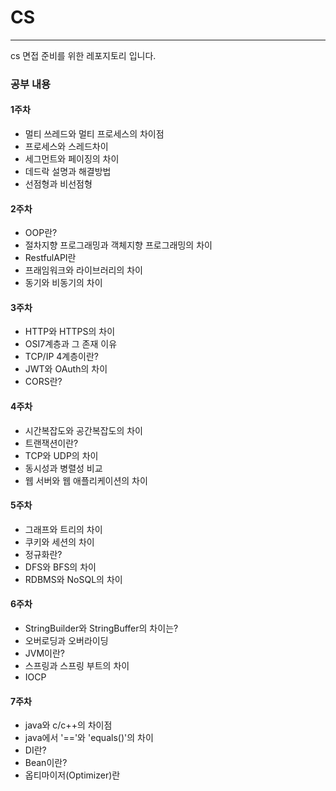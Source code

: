 # CS

---

cs 면접 준비를 위한 레포지토리 입니다.

### 공부 내용

#### 1주차

- 멀티 쓰레드와 멀티 프로세스의 차이점
- 프로세스와 스레드차이
- 세그먼트와 페이징의 차이
- 데드락 설명과 해결방법
- 선점형과 비선점형

#### 2주차

- OOP란?
- 절차지향 프로그래밍과 객체지향 프로그래밍의 차이
- RestfulAPI란
- 프래임워크와 라이브러리의 차이
- 동기와 비동기의 차이

#### 3주차

- HTTP와 HTTPS의 차이
- OSI7계층과 그 존재 이유
- TCP/IP 4계층이란?
- JWT와 OAuth의 차이
- CORS란?

#### 4주차

- 시간복잡도와 공간복잡도의 차이
- 트랜잭션이란?
- TCP와 UDP의 차이
- 동시성과 병렬성 비교
- 웹 서버와 웹 애플리케이션의 차이

#### 5주차

- 그래프와 트리의 차이
- 쿠키와 세션의 차이
- 정규화란?
- DFS와 BFS의 차이
- RDBMS와 NoSQL의 차이

#### 6주차

- StringBuilder와 StringBuffer의 차이는?
- 오버로딩과 오버라이딩
- JVM이란?
- 스프링과 스프링 부트의 차이
- IOCP

#### 7주차

- java와 c/c++의 차이점
- java에서 '=='와 'equals()'의 차이
- DI란?
- Bean이란?
- 옵티마이저(Optimizer)란
